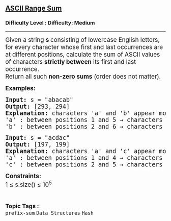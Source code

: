 <h2><a href="https://www.geeksforgeeks.org/problems/ascii-range-sum/1?_gl=1*1iffe86*_up*MQ..*_gs*MQ..&gclid=EAIaIQobChMI3Pr-taejjgMVKF0PAh2ogQAHEAAYASAAEgJbLPD_BwE">ASCII Range Sum</a></h2><h3>Difficulty Level : Difficulty: Medium</h3><hr><div class="problems_problem_content__Xm_eO"><p data-start="166" data-end="352"><span style="font-size: 18.6667px;">Given a string <strong>s </strong>consisting of lowercase English letters, for every character whose first and last occurrences are at different positions, </span><span style="font-size: 18.6667px;">calculate the sum of ASCII values of characters <strong>strictly between</strong> its first and last occurrence.<br></span><span style="font-size: 18.6667px;">Return all such <strong>non-zero sums</strong> (order does not matter).</span></p>
<p data-start="691" data-end="790"><span style="font-size: 14pt;"><strong>Examples:</strong></span></p>
<pre data-start="691" data-end="790"><span style="font-size: 14pt;"><strong>Input:&nbsp;</strong>s = "abacab"<strong><br>Output:&nbsp;</strong>[293, 294]<strong><br></strong><strong>Explanation: </strong>characters 'a' and 'b' appear more than once:<br>'a' : between positions 1 and 5<strong>&nbsp;</strong>→ characters are b, a, c and ascii sum is 98 + 97 + 99 = 294.</span><br><span style="font-size: 14pt;">'b' : between positions 2 and 6 → characters are a, c, a and ascii sum is 97 + 99 + 97 = 293.<br></span></pre>
<pre><span style="font-size: 14pt;"><strong>Input:</strong> s = "acdac"<strong><br>Output: </strong>[197, 199]<strong><br>Explanation:&nbsp;</strong>characters 'a' and 'c' appear more than once:<br>'a' : between positions 1 and 4<strong>&nbsp;</strong>→ characters are c, d and ascii sum is 99 + 100 = 199.</span><br><span style="font-size: 14pt;">'c' : between positions 2 and 5 → characters are d, a and ascii sum is 100 + 97 = 197.</span></pre>
<p><span style="font-size: 14pt;"><strong>Constraints:<br></strong></span><span style="font-size: 14pt;">1 ≤ s.size() ≤ 10<sup>5</sup></span></p></div><br><p><span style=font-size:18px><strong>Topic Tags : </strong><br><code>prefix-sum</code>&nbsp;<code>Data Structures</code>&nbsp;<code>Hash</code>&nbsp;
